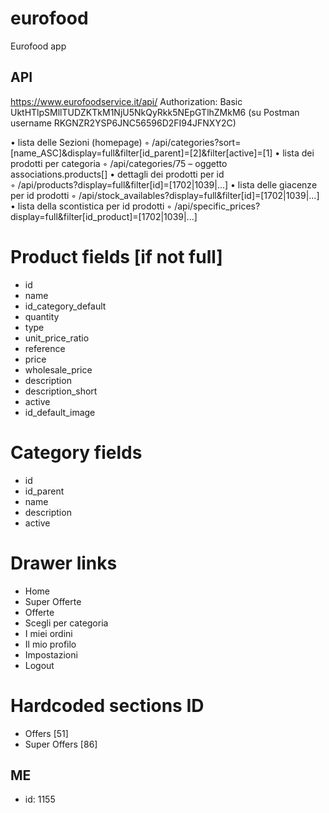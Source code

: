 # eurofood

Eurofood app

## API

https://www.eurofoodservice.it/api/
Authorization: Basic UktHTlpSMllTUDZKTkM1NjU5NkQyRkk5NEpGTlhZMkM6
(su Postman username RKGNZR2YSP6JNC56596D2FI94JFNXY2C)

• lista delle Sezioni (homepage)
◦ /api/categories?sort=[name_ASC]&display=full&filter[id_parent]=[2]&filter[active]=[1]
• lista dei prodotti per categoria
◦ /api/categories/75 – oggetto associations.products[]
• dettagli dei prodotti per id  
◦ /api/products?display=full&filter[id]=[1702|1039|...]
• lista delle giacenze per id prodotti
◦ /api/stock_availables?display=full&filter[id]=[1702|1039|...]
• lista della scontistica per id prodotti
◦ /api/specific_prices?display=full&filter[id_product]=[1702|1039|...]

# Product fields [if not full]

-   id
-   name
-   id_category_default
-   quantity
-   type
-   unit_price_ratio
-   reference
-   price
-   wholesale_price
-   description
-   description_short
-   active
-   id_default_image

# Category fields

-   id
-   id_parent
-   name
-   description
-   active

# Drawer links

-   Home
-   Super Offerte
-   Offerte
-   Scegli per categoria
-   I miei ordini
-   Il mio profilo
-   Impostazioni
-   Logout

# Hardcoded sections ID

-   Offers [51]
-   Super Offers [86]

## ME

-   id: 1155
